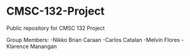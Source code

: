 # CMSC-132-Project
Public repository for CMSC 132 Project

Group Members:
-Nikko Brian Caraan
-Carlos Catalan
-Melvin Flores
-Klarence Manangan